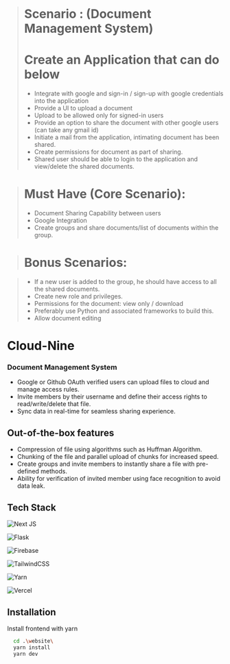 > # Scenario : (Document Management System)
> # Create an Application that can do below
> - Integrate with google and sign-in / sign-up with google credentials into the application
> - Provide a UI to upload a document
> - Upload to be allowed only for signed-in users
> - Provide an option to share the document with other google users (can take any gmail id)
> - Initiate a mail from the application, intimating document has been shared.
> - Create permissions for document as part of sharing. 
> - Shared user should be able to login to the application and view/delete the shared documents.

> # Must Have (Core Scenario): 
> - Document Sharing Capability between users
> - Google Integration
> - Create groups and share documents/list of documents within the group. 

> # Bonus Scenarios: 

> - If a new user is added to the group, he should have access to all the shared documents. 
> - Create new role and privileges.
> - Permissions for the document: view only / download
> - Preferably use Python and associated frameworks to build this. 
> - Allow document editing

# Cloud-Nine

### Document Management System

- Google or Github OAuth verified users can upload files to cloud and manage access rules.
- Invite members by their username and define their access rights to read/write/delete that file.
- Sync data in real-time for seamless sharing experience.


## Out-of-the-box features

- Compression of file using algorithms such as Huffman Algorithm.
- Chunking of the file and parallel upload of chunks for increased speed.
- Create groups and invite members to instantly share a file with pre-defined methods.
- Ability for verification of invited member using face recognition to avoid data leak.

## Tech Stack  

![Next JS](https://img.shields.io/badge/Next-black?style=for-the-badge&logo=next.js&logoColor=white)

![Flask](https://img.shields.io/badge/flask-%23000.svg?style=for-the-badge&logo=flask&logoColor=white) 

![Firebase](https://img.shields.io/badge/Firebase-039BE5?style=for-the-badge&logo=Firebase&logoColor=white)

![TailwindCSS](https://img.shields.io/badge/tailwindcss-%2338B2AC.svg?style=for-the-badge&logo=tailwind-css&logoColor=white)

![Yarn](https://img.shields.io/badge/yarn-%232C8EBB.svg?style=for-the-badge&logo=yarn&logoColor=white)

![Vercel](https://img.shields.io/badge/vercel-%23000000.svg?style=for-the-badge&logo=vercel&logoColor=white)
## Installation

Install frontend with yarn

```bash
  cd .\website\
  yarn install
  yarn dev
```

    
